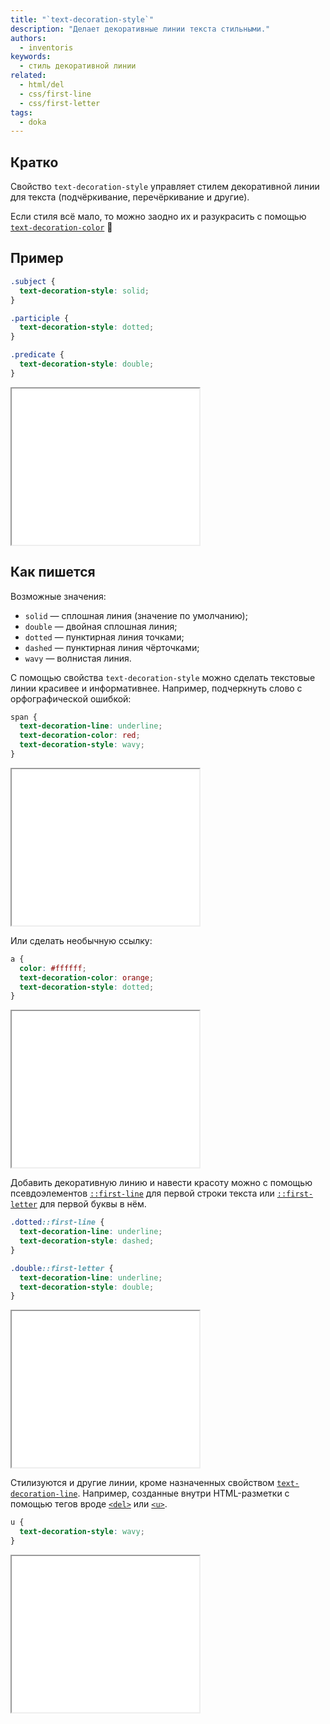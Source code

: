 ```yaml
---
title: "`text-decoration-style`"
description: "Делает декоративные линии текста стильными."
authors:
  - inventoris
keywords:
  - стиль декоративной линии
related:
  - html/del
  - css/first-line
  - css/first-letter
tags:
  - doka
---
```


## Кратко

Свойство `text-decoration-style` управляет стилем декоративной линии для текста (подчёркивание, перечёркивание и другие).

Если стиля всё мало, то можно заодно их и разукрасить с помощью [`text-decoration-color`](/css/text-decoration-color/) 🌈

## Пример

```css
.subject {
  text-decoration-style: solid;
}

.participle {
  text-decoration-style: dotted;
}

.predicate {
  text-decoration-style: double;
}
```

<iframe title="Пример стилизации подчёркивания" src="demos/basic/" height="250"></iframe>

## Как пишется

Возможные значения:

- `solid` — сплошная линия (значение по умолчанию);
- `double` — двойная сплошная линия;
- `dotted` — пунктирная линия точками;
- `dashed` — пунктирная линия чёрточками;
- `wavy` — волнистая линия.

С помощью свойства `text-decoration-style` можно сделать текстовые линии красивее и информативнее. Например, подчеркнуть слово с орфографической ошибкой:

```css
span {
  text-decoration-line: underline;
  text-decoration-color: red;
  text-decoration-style: wavy;
}
```

<iframe title="Пример стилизации подчёркивания в виде ошибки" src="demos/incorrect-word/" height="250"></iframe>

Или сделать необычную ссылку:

```css
a {
  color: #ffffff;
  text-decoration-color: orange;
  text-decoration-style: dotted;
}
```

<iframe title="Пример стилизации ссылки" src="demos/dotted-link/" height="250"></iframe>

Добавить декоративную линию и навести красоту можно с помощью псевдоэлементов [`::first-line`](/css/first-line/) для первой строки текста или [`::first-letter`](/css/first-letter/) для первой буквы в нём.

```css
.dotted::first-line {
  text-decoration-line: underline;
  text-decoration-style: dashed;
}

.double::first-letter {
  text-decoration-line: underline;
  text-decoration-style: double;
}
```

<iframe title="Пример создания и стилизации линий с помощью псевдоэлементов" src="demos/pseudo-element-line/" height="250"></iframe>

Стилизуются и другие линии, кроме назначенных свойством [`text-decoration-line`](/css/text-decoration-line/). Например, созданные внутри HTML-разметки с помощью тегов вроде [`<del>`](/html/del/) или [`<u>`](/html/u/).

```css
u {
  text-decoration-style: wavy;
}
```

<iframe title="Пример стилизации линии, созданной html-тегом" src="demos/html-line/" height="250"></iframe>
